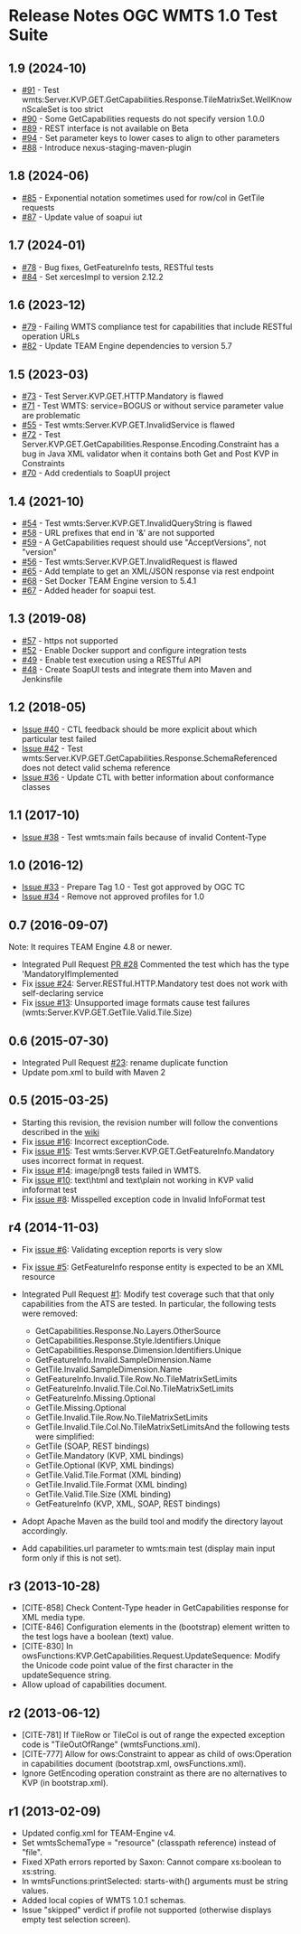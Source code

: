 # Release Notes OGC WMTS 1.0 Test Suite

## 1.9 (2024-10)

* [#91](https://github.com/opengeospatial/ets-wmts10/issues/91) - Test wmts:Server.KVP.GET.GetCapabilities.Response.TileMatrixSet.WellKnownScaleSet is too strict
* [#90](https://github.com/opengeospatial/ets-wmts10/issues/90) - Some GetCapabilities requests do not specify version 1.0.0
* [#89](https://github.com/opengeospatial/ets-wmts10/issues/89) - REST interface is not available on Beta
* [#94](https://github.com/opengeospatial/ets-wmts10/pull/94) - Set parameter keys to lower cases to align to other parameters
* [#88](https://github.com/opengeospatial/ets-wmts10/pull/88) - Introduce nexus-staging-maven-plugin

## 1.8 (2024-06)

* [#85](https://github.com/opengeospatial/ets-wmts10/issues/85) - Exponential notation sometimes used for row/col in GetTile requests
* [#87](https://github.com/opengeospatial/ets-wmts10/pull/87) - Update value of soapui iut

## 1.7 (2024-01)

* [#78](https://github.com/opengeospatial/ets-wmts10/pull/78) - Bug fixes, GetFeatureInfo tests, RESTful tests
* [#84](https://github.com/opengeospatial/ets-wmts10/pull/84) - Set xercesImpl to version 2.12.2

## 1.6 (2023-12)

* [#79](https://github.com/opengeospatial/ets-wmts10/issues/79) - Failing WMTS compliance test for capabilities that include RESTful operation URLs
* [#82](https://github.com/opengeospatial/ets-wmts10/pull/82) - Update TEAM Engine dependencies to version 5.7

## 1.5 (2023-03)

* [#73](https://github.com/opengeospatial/ets-wmts10/issues/73) - Test Server.KVP.GET.HTTP.Mandatory is flawed
* [#71](https://github.com/opengeospatial/ets-wmts10/issues/71) - Test WMTS: service=BOGUS or without service parameter value are problematic
* [#55](https://github.com/opengeospatial/ets-wmts10/issues/55) - Test wmts:Server.KVP.GET.InvalidService is flawed
* [#72](https://github.com/opengeospatial/ets-wmts10/issues/72) - Test Server.KVP.GET.GetCapabilities.Response.Encoding.Constraint has a bug in Java XML validator when it contains both Get and Post KVP in Constraints
* [#70](https://github.com/opengeospatial/ets-wmts10/pull/70) - Add credentials to SoapUI project

## 1.4 (2021-10)

* [#54](https://github.com/opengeospatial/ets-wmts10/issues/54) - Test wmts:Server.KVP.GET.InvalidQueryString is flawed
* [#58](https://github.com/opengeospatial/ets-wmts10/issues/58) - URL prefixes that end in '&' are not supported
* [#59](https://github.com/opengeospatial/ets-wmts10/issues/59) - A GetCapabilities request should use "AcceptVersions", not "version"
* [#56](https://github.com/opengeospatial/ets-wmts10/issues/56) - Test wmts:Server.KVP.GET.InvalidRequest is flawed
* [#65](https://github.com/opengeospatial/ets-wmts10/issues/65) - Add template to get an XML/JSON response via rest endpoint
* [#68](https://github.com/opengeospatial/ets-wmts10/pull/68) - Set Docker TEAM Engine version to 5.4.1
* [#67](https://github.com/opengeospatial/ets-wmts10/pull/67) - Added header for soapui test.

## 1.3 (2019-08)

* [#57](https://github.com/opengeospatial/ets-wmts10/issues/57) - https not supported
* [#52](https://github.com/opengeospatial/ets-wmts10/issues/52) - Enable Docker support and configure integration tests
* [#49](https://github.com/opengeospatial/ets-wmts10/issues/49) - Enable test execution using a RESTful API
* [#48](https://github.com/opengeospatial/ets-wmts10/issues/48) - Create SoapUI tests and integrate them into Maven and Jenkinsfile

## 1.2 (2018-05)

* [Issue #40](https://github.com/opengeospatial/ets-wmts10/issues/40) - CTL feedback should be more explicit about which particular test failed
* [Issue #42](https://github.com/opengeospatial/ets-wmts10/issues/42) - Test wmts:Server.KVP.GET.GetCapabilities.Response.SchemaReferenced does not detect valid schema reference
* [Issue #36](https://github.com/opengeospatial/ets-wmts10/issues/36) - Update CTL with better information about conformance classes

## 1.1 (2017-10)

* [Issue #38](https://github.com/opengeospatial/ets-wmts10/issues/38) - Test wmts:main fails because of invalid Content-Type

## 1.0 (2016-12)

* [Issue #33](https://github.com/opengeospatial/ets-wmts10/issues/33) - Prepare Tag 1.0 - Test got approved by OGC TC
* [Issue #34](https://github.com/opengeospatial/ets-wmts10/issues/34) - Remove not approved profiles for 1.0  


## 0.7 (2016-09-07)
Note: It requires TEAM Engine 4.8 or newer.

* Integrated Pull Request [PR #28](https://github.com/opengeospatial/ets-wmts10/pull/28) Commented the test which has the type 'MandatoryIfImplemented
* Fix [issue #24](https://github.com/opengeospatial/ets-wmts10/issues/24): Server.RESTful.HTTP.Mandatory  test does not work with self-declaring service
* Fix [issue #13](https://github.com/opengeospatial/ets-wmts10/issues/13): Unsupported image formats cause test failures (wmts:Server.KVP.GET.GetTile.Valid.Tile.Size)


## 0.6 (2015-07-30)

*   Integrated Pull Request [#23](https://github.com/opengeospatial/ets-wmts10/issues/23): rename duplicate function
*   Update pom.xml to build with Maven 2

## 0.5 (2015-03-25)

*   Starting this revision, the revision number will follow the conventions described in the [wiki](https://github.com/opengeospatial/cite/wiki/OGC-Compliance-Testing-Tools)
*   Fix [issue #16](https://github.com/opengeospatial/ets-wmts10/issues/16): Incorrect exceptionCode.
*   Fix [issue #15](https://github.com/opengeospatial/ets-wmts10/issues/15): Test wmts:Server.KVP.GET.GetFeatureInfo.Mandatory uses incorrect format in request.
*   Fix [issue #14](https://github.com/opengeospatial/ets-wmts10/issues/14): image/png8 tests failed in WMTS.
*   Fix [issue #10](https://github.com/opengeospatial/ets-wmts10/issues/10): text\html and text\plain not working in KVP valid infoformat test
*   Fix [issue #8](https://github.com/opengeospatial/ets-wmts10/issues/8): Misspelled exception code in Invalid InfoFormat test


## r4 (2014-11-03)


*   Fix [issue #6](https://github.com/opengeospatial/ets-wmts10/issues/6): Validating exception reports is very slow
*   Fix [issue #5](https://github.com/opengeospatial/ets-wmts10/issues/5): GetFeatureInfo response entity is expected to be an XML resource
*   Integrated Pull Request [#1](https://github.com/opengeospatial/ets-wmts10/pull/1): Modify test coverage such that that only capabilities from the ATS are tested. In particular, the following tests were removed:

    *   GetCapabilities.Response.No.Layers.OtherSource
    *   GetCapabilities.Response.Style.Identifiers.Unique
    *   GetCapabilities.Response.Dimension.Identifiers.Unique
    *   GetFeatureInfo.Invalid.SampleDimension.Name
    *   GetTile.Invalid.SampleDimension.Name
    *   GetFeatureInfo.Invalid.Tile.Row.No.TileMatrixSetLimits
    *   GetFeatureInfo.Invalid.Tile.Col.No.TileMatrixSetLimits
    *   GetFeatureInfo.Missing.Optional
    *   GetTile.Missing.Optional
    *   GetTile.Invalid.Tile.Row.No.TileMatrixSetLimits
    *   GetTile.Invalid.Tile.Col.No.TileMatrixSetLimitsAnd the following tests were simplified:
    *   GetTile (SOAP, REST bindings)
    *   GetTile.Mandatory (KVP, XML bindings)
    *   GetTile.Optional (KVP, XML bindings)
    *   GetTile.Valid.Tile.Format (XML binding)
    *   GetTile.Invalid.Tile.Format (XML binding)
    *   GetTile.Valid.Tile.Size (XML binding)
    *   GetFeatureInfo (KVP, XML, SOAP, REST bindings)   
*   Adopt Apache Maven as the build tool and modify the directory layout accordingly.
*   Add capabilities.url parameter to wmts:main test (display main input form only if this is not set).


## r3 (2013-10-28)


*   [CITE-858] Check Content-Type header in GetCapabilities response for XML media type.
*   [CITE-846] Configuration elements in the  (bootstrap) element written to the test logs have a boolean (text) value.
*   [CITE-830] In owsFunctions:KVP.GetCapabilities.Request.UpdateSequence: Modify the Unicode code point value of the first character in the updateSequence string.
*   Allow upload of capabilities document.


## r2 (2013-06-12)


*   [CITE-781] If TileRow or TileCol is out of range the expected exception code is "TileOutOfRange" (wmtsFunctions.xml).
*   [CITE-777] Allow for ows:Constraint to appear as child of ows:Operation in capabilities document (bootstrap.xml, owsFunctions.xml).
*   Ignore GetEncoding operation constraint as there are no alternatives to KVP (in bootstrap.xml).


## r1 (2013-02-09)

*   Updated config.xml for TEAM-Engine v4.
*   Set wmtsSchemaType = "resource" (classpath reference) instead of "file".
*   Fixed XPath errors reported by Saxon: Cannot compare xs:boolean to xs:string.
*   In wmtsFunctions:printSelected: starts-with() arguments must be string values.
*   Added local copies of WMTS 1.0.1 schemas.
*   Issue "skipped" verdict if profile not supported (otherwise displays empty test selection screen).

